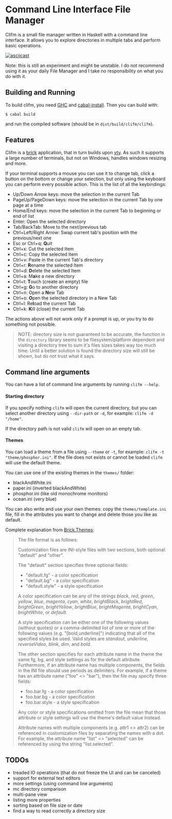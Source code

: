 # Command Line Interface File Manager
Clifm is a small file manager written in Haskell with a command line interface. It allows you to explore directories in multiple tabs and perform basic operations.

[![asciicast](https://asciinema.org/a/LHfaWHtFKzp9KAYGEiGpns3mR.png)](https://asciinema.org/a/LHfaWHtFKzp9KAYGEiGpns3mR)

Note: this is still an experiment and might be unstable. I do not recommend using it as your daily File Manager and I take no responsibility on what you do with it.

## Building and Running
To build clifm, you need [GHC](https://www.haskell.org/ghc/) and [cabal-install](http://hackage.haskell.org/package/cabal-install). Then you can build with:

```
$ cabal build
```
and run the compiled software (should be in `dist/build/clifm/clifm`).

## Features
Clifm is a [brick](https://github.com/jtdaugherty/brick) application, that in turn builds upon [vty](https://github.com/jtdaugherty/vty). As such it supports a large number of terminals, but not on Windows, handles windows resizing and more.

If your terminal supports a mouse you can use it to change tab, click a button on the bottom or change your selection, but only using the keyboard you can perform every possible action. This is the list of all the keybindings:

- Up/Down Arrow keys: move the selection in the current Tab
- PageUp/PageDown keys: move the selection in the current Tab by one page at a time
- Home/End keys: move the selection in the current Tab to beginning or end of list
- Enter: Open the selected directory
- Tab/BackTab: Move to the next/previous tab
- Ctrl+Left/Right Arrow: Swap current tab's position with the previous/next one
- Esc or Ctrl+q: **Q**uit
- Ctrl+x: Cut the selected Item
- Ctrl+c: Copy the selected Item
- Ctrl+v: Paste in the current Tab's directory
- Ctrl+r: **R**ename the selected Item
- Ctrl+d: **D**elete the selected Item
- Ctrl+a: M**a**ke a new directory
- Ctrl+t: **T**ouch (create an empty) file
- Ctrl+g: **G**o to another directory
- Ctrl+n: Open a **N**ew Tab
- Ctrl+o: **O**pen the selected directory in a New Tab
- Ctrl+l: Re**l**oad the current Tab
- Ctrl+k: **K**ill (close) the current Tab

The actions above will not work only if a prompt is up, or you try to do something not possible.

> NOTE: directory size is not guaranteed to be accurate, the function in the `directory` library seems to be filesystem/platform dependent and visiting a directory tree to sum it's files sizes takes way too much time. Until a better solution is found the directory size will still be shown, but do not trust what it says.

## Command line arguments
You can have a list of command line arguments by running `clifm --help`.

#### Starting directory
If you specify nothing `clifm` will open the current directory, but you can select another directory using `--dir-path` or `-d`, for example: `clifm -d "/home"`.

If the directory path is not valid `clifm` will open on an empty tab.

#### Themes
You can load a theme from a file using `--theme` or `-t`, for example: `clifm -t "theme/phosphor.ini"`. If the file does not exists or cannot be loaded `clifm` will use the default theme.

You can use one of the existing themes in the `themes/` folder:
- blackAndWhite.ini
- paper.ini (inverted blackAndWhite)
- phosphor.ini (like old monochrome monitors)
- ocean.ini (very blue)

You can also write and use your own themes: copy the `themes/template.ini` file, fill in the attributes you want to change and delete those you like as default.

Complete explanation from [Brick.Themes](https://hackage.haskell.org/package/brick-0.35/docs/Brick-Themes.html):
> The file format is as follows:
>
> Customization files are INI-style files with two sections, both optional: "default" and "other".
>
> The "default" section specifies three optional fields:
>
> - "default.fg" - a color specification
> - "default.bg" - a color specification
> - "default.style" - a style specification
>
> A color specification can be any of the strings *black*, *red*, *green*, *yellow*, *blue*, *magenta*, *cyan*, *white*, *brightBlack*, *brightRed*, *brightGreen*, *brightYellow*, *brightBlue*, *brightMagenta*, *brightCyan*, *brightWhite*, or *default*.
>
> A style specification can be either one of the following values (without quotes) or a comma-delimited list of one or more of the following values (e.g. "[bold,underline]") indicating that all of the specified styles be used. Valid styles are *standout*, *underline*, *reverseVideo*, *blink*, *dim*, and *bold*.
>
> The other section specifies for each attribute name in the theme the same fg, bg, and style settings as for the default attribute. Furthermore, if an attribute name has multiple components, the fields in the INI file should use periods as delimiters. For example, if a theme has an attribute name ("foo" <> "bar"), then the file may specify three fields:
>
> - foo.bar.fg - a color specification
> - foo.bar.bg - a color specification
> - foo.bar.style - a style specification
>
> Any color or style specifications omitted from the file mean that those attribute or style settings will use the theme's default value instead.
>
> Attribute names with multiple components (e.g. attr1 <> attr2) can be referenced in customization files by separating the names with a dot. For example, the attribute name "list" <> "selected" can be referenced by using the string "list.selected".

## TODOs
- treaded IO operations (that do not freeze the UI and can be canceled)
- support for external text editors
- more settings (using command line arguments)
- mc directory comparison
- multi-pane view
- listing more properties
- sorting based on file size or date
- find a way to read correctly a directory size
